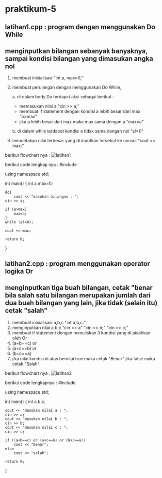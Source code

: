 # praktikum-5

## latihan1.cpp : program dengan menggunakan Do While

## menginputkan bilangan sebanyak banyaknya, sampai kondisi bilangan yang dimasukan angka nol
1. membuat inisialisasi "int a, max=0;"
2. membuat perulangan dengan menggunakan Do While,

   a. di dalam body Do terdapat aksi sebagai berikut :
    - memasukan nilai a "cin >> a;"
    - membuat if statement dengan kondisi a lebih besar dari max "a>max"
    - jika a lebih besar dari max maka max sama dengan a "max=a"
    
   b. di dalam while terdapat kondisi a tidak sama dengan nol "a!=0"
 3. mencetakan nilai terbesar yang di inputkan tersebut ke consol "cout << max;"
 
 berikut flowchart nya :
 ![latihan1](https://user-images.githubusercontent.com/44117281/48596514-ef574500-e98b-11e8-980b-7e88c9de91ae.jpg)
 
 berikut code lengkap nya :
 #include <iostream>

using namespace std;

int main()
{
	int a,max=0;

	do{
		cout << "masukan bilangan : ";
	cin >> a;

	if (a>max)
		max=a;
	}
	while (a!=0);

	cout << max;

	return 0;
}

## latihan2.cpp : program menggunakan operator logika Or

## menginputkan tiga buah bilangan, cetak "benar bila salah satu bilangan merupakan jumlah dari dua buah bilangan yang lain, jika tidak (selain itu) cetak "salah"

1. membuat inisialisasi a,b,c "int a,b,c;"
2. menginputkan nilai a,b,c "cin >> a" "cin >> b;" "cin >> c;"
3. membuat if statement dengan menuliskan 3 kondisi yang di pisahkan oleh Or
  1. (a+b==c) or
  2. (a+c==b) or
  3. (b+c==a)
4. jika nilai kondisi di atas bernilai true maka cetak "Benar" jika false maka cetak "Salah"

berikut flowchart nya :
![latihan2](https://user-images.githubusercontent.com/44117281/48596565-32b1b380-e98c-11e8-8136-4fab566476e3.jpg)

berikut code lengkapnya :
#include <iostream>

using namespace std;

int main()
{
	int a,b,c;

	cout << "masukan nilai a : ";
	cin >> a;
	cout << "masukan nilai b : ";
	cin >> b;
	cout << "masukan nilai c : ";
	cin >> c;

	if ((a+b==c) or (a+c==b) or (b+c==a))
		cout << "benar";
	else
		cout << "salah";

	return 0;
}

